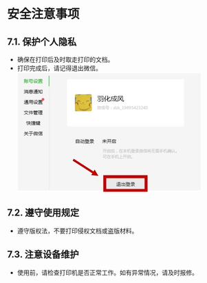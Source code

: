 # 安全注意事项

## 7.1. 保护个人隐私
* 确保在打印后及时取走打印的文档。
* 打印完成后，请记得退出微信。  
![image22](images/image22.jpg)

## 7.2. 遵守使用规定
* 遵守版权法，不要打印侵权文档或盗版材料。

## 7.3. 注意设备维护
* 使用前，请检查打印机是否正常工作。如有异常情况，请及时报修。
